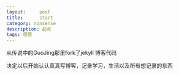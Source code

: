 ```yaml
---
layout:     post
title:      start
category: nonsense
description: 起点
tags: 感悟
---
```


从传说中的GuoJing那里fork了jekyll 博客代码

决定以后开始认认真真写博客，记录学习，生活以及所有想记录的东西
